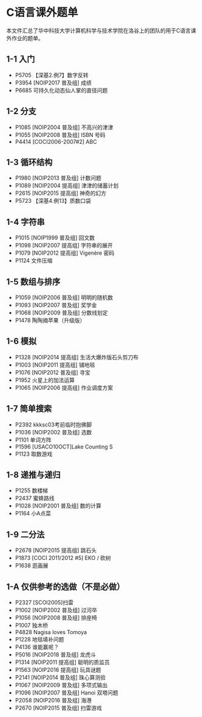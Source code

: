 # C语言课外题单

本文件汇总了华中科技大学计算机科学与技术学院在洛谷上的团队的用于C语言课外作业的题单。


## 1-1 入门

- P5705 【深基2.例7】数字反转
- P3954	[NOIP2017 普及组] 成绩
- P6685	可持久化动态仙人掌的直径问题

## 1-2 分支

- P1085	[NOIP2004 普及组] 不高兴的津津
- P1055	[NOIP2008 普及组] ISBN 号码
- P4414	[COCI2006-2007#2] ABC

## 1-3 循环结构

- P1980	[NOIP2013 普及组] 计数问题
- P1089	[NOIP2004 提高组] 津津的储蓄计划
- P2615	[NOIP2015 提高组] 神奇的幻方
- P5723	【深基4.例13】质数口袋

## 1-4 字符串

- P1015	[NOIP1999 普及组] 回文数
- P1098	[NOIP2007 提高组] 字符串的展开
- P1079	[NOIP2012 提高组] Vigenère 密码
- P1124	文件压缩	

## 1-5 数组与排序

- P1059	[NOIP2006 普及组] 明明的随机数
- P1093	[NOIP2007 普及组] 奖学金
- P1068	[NOIP2009 普及组] 分数线划定
- P1478	陶陶摘苹果（升级版）

## 1-6 模拟

- P1328	[NOIP2014 提高组] 生活大爆炸版石头剪刀布
- P1003	[NOIP2011 提高组] 铺地毯
- P1076	[NOIP2012 普及组] 寻宝
- P1952	火星上的加法运算
- P1065	[NOIP2006 提高组] 作业调度方案

## 1-7 简单搜索

- P2392	kkksc03考前临时抱佛脚
- P1036	[NOIP2002 普及组] 选数
- P1101	单词方阵
- P1596	[USACO10OCT]Lake Counting S
- P1123	取数游戏

## 1-8 递推与递归

- P1255	数楼梯
- P2437	蜜蜂路线
- P1028	[NOIP2001 普及组] 数的计算
- P1164	小A点菜

## 1-9 二分法

- P2678	[NOIP2015 提高组] 跳石头
- P1873	[COCI 2011/2012 #5] EKO / 砍树
- P1638	逛画展

## 1-A 仅供参考的选做（不是必做）

- P2327	[SCOI2005]扫雷
- P1002	[NOIP2002 普及组] 过河卒
- P1056	[NOIP2008 普及组] 排座椅
- P1007	独木桥
- P4828	Nagisa loves Tomoya
- P1228	地毯填补问题
- P4136	谁能赢呢？
- P5016	[NOIP2018 普及组] 龙虎斗
- P1314	[NOIP2011 提高组] 聪明的质监员
- P1563	[NOIP2016 提高组] 玩具谜题
- P2141	[NOIP2014 普及组] 珠心算测验
- P1067	[NOIP2009 普及组] 多项式输出
- P1096	[NOIP2007 普及组] Hanoi 双塔问题
- P2058	[NOIP2016 普及组] 海港
- P2670	[NOIP2015 普及组] 扫雷游戏

